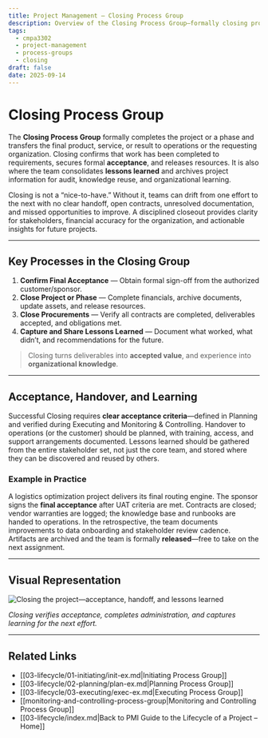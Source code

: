 ```yaml
---
title: Project Management – Closing Process Group
description: Overview of the Closing Process Group—formally closing project or phase, verifying acceptance, releasing resources, and capturing lessons learned.
tags:
  - cmpa3302
  - project-management
  - process-groups
  - closing
draft: false
date: 2025-09-14
---
```


# Closing Process Group

The **Closing Process Group** formally completes the project or a phase and transfers the final product, service, or result to operations or the requesting organization. Closing confirms that work has been completed to requirements, secures formal **acceptance**, and releases resources. It is also where the team consolidates **lessons learned** and archives project information for audit, knowledge reuse, and organizational learning.  

Closing is not a “nice-to-have.” Without it, teams can drift from one effort to the next with no clear handoff, open contracts, unresolved documentation, and missed opportunities to improve. A disciplined closeout provides clarity for stakeholders, financial accuracy for the organization, and actionable insights for future projects.

---

## Key Processes in the Closing Group

1. **Confirm Final Acceptance** — Obtain formal sign-off from the authorized customer/sponsor.  
2. **Close Project or Phase** — Complete financials, archive documents, update assets, and release resources.  
3. **Close Procurements** — Verify all contracts are completed, deliverables accepted, and obligations met.  
4. **Capture and Share Lessons Learned** — Document what worked, what didn’t, and recommendations for the future.  

> Closing turns deliverables into **accepted value**, and experience into **organizational knowledge**.

---

## Acceptance, Handover, and Learning

Successful Closing requires **clear acceptance criteria**—defined in Planning and verified during Executing and Monitoring & Controlling. Handover to operations (or the customer) should be planned, with training, access, and support arrangements documented. Lessons learned should be gathered from the entire stakeholder set, not just the core team, and stored where they can be discovered and reused by others.

### Example in Practice

A logistics optimization project delivers its final routing engine. The sponsor signs the **final acceptance** after UAT criteria are met. Contracts are closed; vendor warranties are logged; the knowledge base and runbooks are handed to operations. In the retrospective, the team documents improvements to data onboarding and stakeholder review cadence. Artifacts are archived and the team is formally **released**—free to take on the next assignment.

---

## Visual Representation

![Closing the project—acceptance, handoff, and lessons learned](images/close.webp)

*Closing verifies acceptance, completes administration, and captures learning for the next effort.*

---

## Related Links

- [[03-lifecycle/01-initiating/init-ex.md|Initiating Process Group]]  
- [[03-lifecycle/02-planning/plan-ex.md|Planning Process Group]]  
- [[03-lifecycle/03-executing/exec-ex.md|Executing Process Group]]  
- [[monitoring-and-controlling-process-group|Monitoring and Controlling Process Group]]  
- [[03-lifecycle/index.md|Back to PMI Guide to the Lifecycle of a Project – Home]]
